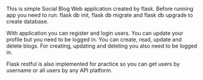 This is simple Social Blog Web application created by flask.
Before running app you need to run: flask db init, flask db migrate and flask db upgrade to create database.

With application you can register and login users. You can update your profile but you need to be logged in.
You can create, read, update and delete blogs. For creating, updating and deleting you also need to be logged in.

Flask restful is also implemented for practice so you can get users by username or all users by any API platform.
